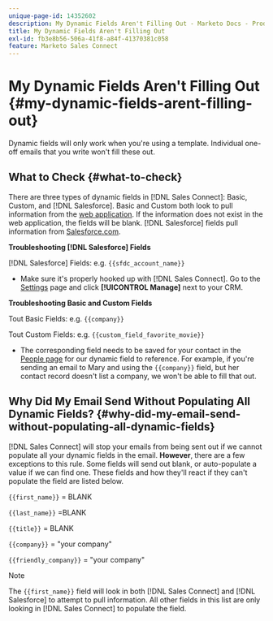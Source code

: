 ```yaml
---
unique-page-id: 14352602
description: My Dynamic Fields Aren't Filling Out - Marketo Docs - Product Documentation
title: My Dynamic Fields Aren't Filling Out
exl-id: fb3e8b56-506a-41f8-a84f-41370381c058
feature: Marketo Sales Connect
---
```

# My Dynamic Fields Aren't Filling Out {#my-dynamic-fields-arent-filling-out}

Dynamic fields will only work when you're using a template. Individual one-off emails that you write won't fill these out.

## What to Check {#what-to-check}

There are three types of dynamic fields in [!DNL Sales Connect]: Basic, Custom, and [!DNL Salesforce]. Basic and Custom both look to pull information from the [web application](https://toutapp.com/login). If the information does not exist in the web application, the fields will be blank. [!DNL Salesforce] fields pull information from [Salesforce.com](https://salesforce.com).

**Troubleshooting [!DNL Salesforce] Fields**

[!DNL Salesforce] Fields: e.g. `{{sfdc_account_name}}`

* Make sure it's properly hooked up with [!DNL Sales Connect]. Go to the [Settings](https://toutapp.com/login) page and click **[!UICONTROL Manage]** next to your CRM.

**Troubleshooting Basic and Custom Fields**

Tout Basic Fields: e.g. `{{company}}`

Tout Custom Fields: e.g. `{{custom_field_favorite_movie}}`

* The corresponding field needs to be saved for your contact in the [People page](https://toutapp.com/next#relationships) for our dynamic field to reference. For example, if you're sending an email to Mary and using the `{{company}}` field, but her contact record doesn't list a company, we won't be able to fill that out.

## Why Did My Email Send Without Populating All Dynamic Fields? {#why-did-my-email-send-without-populating-all-dynamic-fields}

[!DNL Sales Connect] will stop your emails from being sent out if we cannot populate all your dynamic fields in the email. **However**, there are a few exceptions to this rule. Some fields will send out blank, or auto-populate a value if we can find one. These fields and how they'll react if they can't populate the field are listed below.

`{{first_name}}` = BLANK

`{{last_name}}` =BLANK

`{{title}}` = BLANK

`{{company}}` = "your company"

`{{friendly_company}}` = "your company"

>[!NOTE]
>
>The `{{first_name}}` field will look in both [!DNL Sales Connect] and [!DNL Salesforce] to attempt to pull information. All other fields in this list are only looking in [!DNL Sales Connect] to populate the field.
